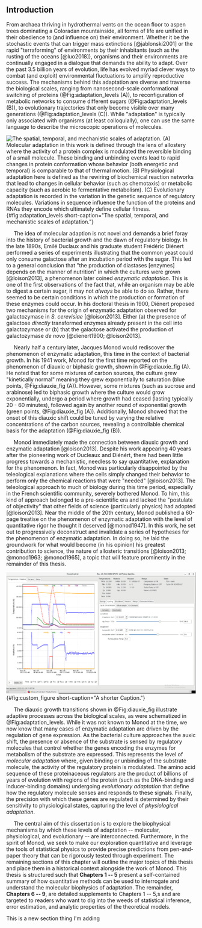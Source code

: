 ## Introduction

From archaea thriving in hydrothermal vents on the ocean floor to aspen trees
dominating a Coloradan mountainside, all forms of life are unified in their
obedience to (and influence on) their environment. Whether it be the
stochastic events that can trigger mass extinctions [@jablonski2001] or the
rapid "terraforming" of environments by their inhabitants (such as the
rusting of the oceans [@luo2018]), organisms and their environments are
continually engaged in a dialogue that demands the ability to adapt. Over the
past 3.5 billion years of evolution, life has evolved myriad clever ways to
combat (and exploit) environmental fluctuations to amplify reproductive
success. The mechanisms behind this adaptation are diverse and traverse the
biological scales, ranging from nanosecond-scale conformational switching of
proteins (@Fig:adaptation_levels (A)), to reconfiguration of metabolic
networks to consume different sugars (@Fig:adaptation_levels (B)), to
evolutionary trajectories that only become visible over many generations
(@Fig:adaptation_levels (C)). While "adaptation" is typically only associated
with organisms (at least colloquially), one can use the same language to
describe the microscopic operations of molecules.

![**The spatial, temporal, and mechanistic scales of adaptation.** (A)
Molecular adaptation in this work is defined through the lens of allostery
where the activity of a protein complex is modulated the reversible binding
of a small molecule. These binding and unbinding events lead to rapid changes
in protein conformation whose behavior (both energetic and temporal) is
comparable to that of thermal motion. (B) Physiological adaptation here is
defined as the rewiring of biochemical reaction networks that lead to changes
in cellular behavior (such as chemotaxis) or metabolic capacity (such as
aerobic to fermentative metabolism). (C) Evolutionary adaptation is recorded
in the variation in the genetic sequence of regulatory molecules. Variations
in sequence influence the function of the proteins and RNAs they encode which
ultimately define cellular fitness.](ch1_fig1){#fig:adaptation_levels
short-caption="The spatial, temporal, and mechanistic scales of adaptation."}


&nbsp;&nbsp;&nbsp;&nbsp;&nbsp;The idea of molecular adaption is not novel and
demands a brief foray into the history of bacterial growth and the dawn of
regulatory biology. In the late 1890s, Emilé Duclaux and his graduate
student Frédéric Diénert performed a series of experiments illustrating that
the common yeast could only consume galactose after an incubation period with
the sugar. This led to a general conclusion that "the production of diastases
[enzymes] depends on the manner of nutrition" in which the cultures were
grown [@loison2013], a phenomenon later coined *enzymatic adaptation*. This
is one of the first observations of the fact that, while an organism may
be able to digest a certain sugar, it may not *always* be able to do so.
Rather, there seemed to be certain conditions in which the production or
formation of these enzymes could occur. In his doctoral thesis in 1900,
Diénert proposed two mechanisms for the origin of enzymatic adaptation
observed for galactozymase in *S. cerevisiae* [@loison2013]. Either (a) the
presence of galactose *directly* transformed enzymes already present in the
cell into galactozymase or (b) that the galactose activated the production of
galactozymase *de novo* [@dienert1900; @loison2013].

&nbsp;&nbsp;&nbsp;&nbsp;&nbsp;Nearly half a century later, Jacques Monod
would rediscover the phenomenon of enzymatic adaptation, this time in the
context of bacterial growth. In his 1941 work, Monod for the first time
reported on the phenomenon of diauxic or biphasic growth, shown in @Fig:diauxie_fig (A).
He noted that for some mixtures of carbon sources, the culture grew
"kinetically normal" meaning they grew exponentially to saturation (blue
points, @Fig:diauxie_fig (A)). However, some mixtures (such as sucrose and
arabinose) led to biphasic growth where the culture would grow exponentially,
undergo a period where growth had ceased (lasting typically 20 - 60 minutes),
followed again by another round of exponential growth (green points,
@Fig:diauxie_fig (A)). Additionally, Monod showed that the onset of this
diauxic shift could be tuned by varying the relative concentrations of the
carbon sources, revealing a controllable chemical basis for the adaptation
(@Fig:diauxie_fig (B)).

&nbsp;&nbsp;&nbsp;&nbsp;&nbsp;Monod immediately made the connection
between diauxic growth and enzymatic adaptation [@loison2013]. Despite his
work appearing 40 years after the pioneering work of Ducleaux and Diénért,
there had been little progress towards a mechanistic, needless to say
quantitative, explanation for the phenomenon. In
fact, Monod was particularly disappointed by the teleological explanations
where the cells simply changed  their behavior to
perform only the chemical reactions that were "needed" [@loison2013]. The
teleological approach to much of biology during this time period, especially
in the French scientific community, severely bothered Monod. To him, this
kind of approach belonged to a pre-scientific era and lacked the "postulate of
objectivity" that other fields of science (particularly physics) had adopted [@loison2013]. Near the middle of the 20th century, Monod
published a 60-page treatise on the phenomenon of enzymatic adaptation
with the level of quantitative rigor he thought it deserved [@monod1947]. In
this work, he set out to progressively deconstruct and invalidate a series of
hypotheses for the phenomenon of enzymatic adaptation. In doing so, he laid
the groundwork for what would become (in his opinion) his greatest
contribution to science, the nature of allosteric transitions [@loison2013;
@monod1963; @monod1965], a topic that will feature prominently in the
remainder of this thesis.

![**The caption heading** And I think the rest of this is the caption ](figs/fridge.PNG){#fig:custom_figure
short-caption="A shorter Caption."}

&nbsp;&nbsp;&nbsp;&nbsp;&nbsp;The diauxic growth transitions shown in
@Fig:diauxie_fig illustrate adaptive processes across the biological scales,
as were schematized in @Fig:adaptation_levels. While it was not known to
Monod at the time, we now know that many cases of enzymatic adaptation are
driven by the regulation of gene expression. As the bacterial culture
approaches the auxic shift, the presence or absence of the substrate is
sensed by regulatory molecules that control whether the genes encoding the
enzymes for metabolism of the substrate are expressed. This represents the
level of *molecular adaptation* where, given binding or unbinding of the
substrate molecule, the activity of the regulatory protein is modulated. The
amino acid sequence of these proteinaceous regulators are the product of
billions of years of evolution with regions of the protein (such as the
DNA-binding and inducer-binding domains) undergoing *evolutionary
adaptation* that define how the regulatory molecule senses and responds to these
signals. Finally, the precision with which these genes are regulated is
determined by their sensitivity to physiological states, capturing the level
of *physiological adaptation*.

&nbsp;&nbsp;&nbsp;&nbsp;&nbsp;The central aim of this dissertation is to
explore the biophysical mechanisms by which these levels of adaptation --
molecular, physiological, and evolutionary -- are interconnected. Furthermore, in the spirit of
Monod, we seek to make our exploration quantitative and leverage the tools of
statistical physics to provide precise predictions from pen-and-paper theory
that can be rigorously tested through experiment. The remaining sections of
this chapter will outline the major topics of this thesis and place them in a
historical context alongside the work of Monod. This thesis is structured such
that **Chapters 1 -- 5** present a self-contained summary of how quantitative
methods can be used to interrogate and understand the molecular biophysics of
adaptation. The remainder, **Chapters 6 -- 9**, are detailed supplements to
Chapters 1 -- 5,s and are targeted to readers who want to dig into the weeds of
statistical inference, error estimation, and analytic properties of the
theoretical models.  

This is a new section thing I'm adding
